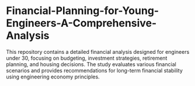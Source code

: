 # Financial-Planning-for-Young-Engineers-A-Comprehensive-Analysis
This repository contains a detailed financial analysis designed for engineers under 30, focusing on budgeting, investment strategies, retirement planning, and housing decisions. The study evaluates various financial scenarios and provides recommendations for long-term financial stability using engineering economy principles.

